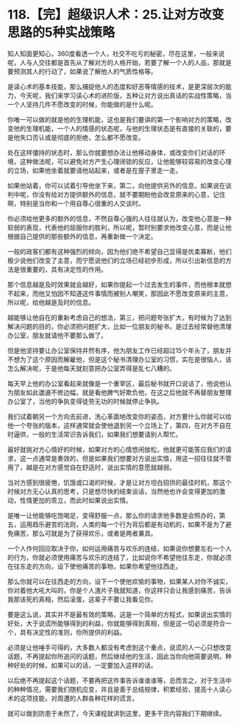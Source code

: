 # 118.【完】超级识人术：25.让对方改变思路的5种实战策略

知人知面更知心，360度看透一个人，社交不吃亏的秘密，尽在这里，一般来说呢，人与人交往都是首先从了解对方的人格开始，若要了解一个人的人品，那就是要预测其人的行动了，如果说了解他人的气质性格等。

是读心术的基本技能，那么捕捉他人的态度和好恶等情感的技术，是更深层次的能力，今天呢，我们来学习读心术的进阶版，五种让对方说出真话的实战性策略，当一个人坚持几件不愿改变的时候，你能做的是什么呢。

你唯一可以做的就是他的生理机能，这也是我们要讲的第一个影响对方的策略，改变他的生理机能，一个人的情感的状态呢，与他的生理状态是有直接的关联的，要是他失口否认或是彻底的拒绝，怎么都不愿改变。

处在这样僵持的状态时，那么你就要想办法让他移动身体，或改变你们对话的环境，这种做法呢，可以避免对方产生心理闭锁的反应，让他能够较容易的改变心理的立场，如果他坐着就要请他站起来，或者是在屋子里走一走。

如果他站着，你可以试着引导他坐下来，第二，向他提供另外的信息，如果说在谈判中呢，你没有给对方提供额外的信息，就不要期盼他会改变原来的心意，记住啊，特别是当你和一个用自尊心很重的人交谈时。

你必须给他更多的额外的信息，不然自尊心强的人往往就认为，改变他心意是一种软弱的表现，代表他的屈服你的胜利，所以呢，暂时别要求他改变心意，而是让他根据自己提供的那些额外的信息，再重新做一个决定。

一般的政客们都有这种强烈的倾向，因为他们绝不希望自己显得是优柔寡断，他们极少说他们改变了主意，而宁愿说他们的立场已经初步形成，所以引出新信息的方法是很重要的，具有决定性的作用。

那个信息越是及时效果就会越好，如果你提起一个过去发生的事件，而他根本就想不起来，而他又怕因不知道这件事情而被别人嘲笑，那因此不愿改变原来的主意，所以呢，给他越是及时的信息。

越能够让他自在的重新考虑自己的想法，第三，把问题夸张扩大，有时候为了达到解决问题的目的，你必须把问题扩大，比如一位朋友的秘书，是过去经常替他清理办公室，朋友就请他不要那么做了。

但是他坚持要让办公室保持井然有序，他为朋友工作已经超过15个年头了，朋友并不想为了这个原因而解雇他，但是这个秘书清理办公室的习惯，实在是很恼人，该怎么解决呢，于是他每天就刻意把办公室弄得是乱七八糟的。

每天早上他的办公室看起来就像是一个重宰区，最后秘书就开口说话了，他说他认为朋友如此邋遢不修边幅，就是看他脾气好欺负他，在这之后他就不再替朋友整理办公室了，当他的争执变得徒劳无功的时候就停止争执。

我们试着朝另一个方向去前进，洗心革面地改变你的姿态，对方要什么你就可以给他一个夸张的版本，这样通常就会使他退到另一个立场上了，第四，在对方不自在时逼供，一般的生活常识告诉我们，如果我们想要请别人帮忙。

最好就挑对方心情好的时候，如果对方的心情悠闲放松，他就更可能答应我们的请求，这一点通常是奏效的，但是如果我们想要对方说出实情，用这一招往往就不管用了，越是在对方感觉自在舒适时，说出实情的意愿就越弱。

当对方感到很疲倦，饥饿或口渴的时候，才是让对方坦白招供的最佳时机，那这个时候对方无心认真的思考，只是想尽快的结束谈话，当然他也许会变得更加的激动，性情更加的乖立，而此时如果说出实情。

是唯一让他能够吃饱喝足，变得舒服一点，那么你的请求他多数是会照办的，第五，运用趋乐避苦的法则，人类的每一个行为背后都是有动机的，如果不是为了避免痛苦，那么可就是为了获得欢乐，或者是两者兼具。

一个人作何回应取决于你，如何运用痛苦与欢乐的连结，如果说你想要左右一个人的行为，你就必须使用痛苦与欢乐的连结了，比如说你不希望他往东走，你就必须在往东走的方向，设下使他痛苦的事物，如果你希望他往西走。

那么你就可以在往西走的方向，设下一个使他欢愉的事物，如果某人对你不诚实，你对着他大吼大叫的，你是个人渣片子我就知道，你这样只会让我感到痛苦，告诉我那该死的真相，然后滚蛋，这辈子不要让我看见你。

要是这么说，其实并不是最有效的策略，这是一个简单的方程式，如果说出实情的好处，大于说谎所能够得到的利益，你就能够得到真相，但是这一切必须是符合一个，具有决定性的准则，你所提供的利益。

必须是让他唾手可得的，大多数人都没有考虑到这个重点，说谎的人一心只想改变话题，不再提起你所追问的话题，然后继续他的生活，因此当你向他简要说明，种种好处的时候，如果可以的话，一定要加入这样的话。

以后绝不再提起这个话题，不要再把这件事告诉谁谁谁等，总而言之，对于生活中的种种情况，需要我们随机应变，并且是善于总结规律，积累经验，提高十人读心术的这项技能，对周遭的人群各种花样的谎言。

就可以做到防患于未然了，今天课程就讲到这里，更多干货内容我们下期继续。